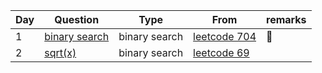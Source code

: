 | Day  | Question                                                                                                                                 | Type                            | From                                                                                                       | remarks                                                                                                                      |
| ---- | ---------------------------------------------------------------------------------------------------------------------------------------- | ------------------------------- | ---------------------------------------------------------------------------------------------------------- | ---------------------------------------------------------------------------------------------------------------------------- |
| 1    | [binary search](/leetcode/704-binary-search)                                                                                             | binary search                   | [leetcode 704](https://leetcode.com/problems/binary-search)                                                | 📌                                                                                                                           |
| 2    | [sqrt(x)](/leetcode/69-sqrt-x)                                                                                                           | binary search                   | [leetcode 69](https://leetcode.com/problems/sqrtx/)                                                        |                                                                                                                              |